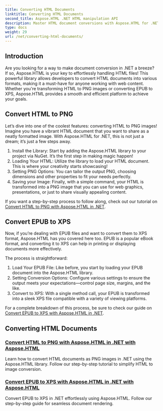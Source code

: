 ```yaml
---
title: Converting HTML Documents
linktitle: Converting HTML Documents
second_title: Aspose.HTML .NET HTML manipulation API
description: Master HTML document conversions with Aspose.HTML for .NET! Learn to convert HTML to PNG and EPUB to XPS effortlessly with our easy guides.
type: docs
weight: 29
url: /net/converting-html-documents/
---
```

## Introduction
Are you looking for a way to make document conversion in .NET a breeze? If so, Aspose.HTML is your key to effortlessly handling HTML files! This powerful library allows developers to convert HTML documents into various formats, making it a must-have for anyone working with web content. Whether you're transforming HTML to PNG images or converting EPUB to XPS, Aspose.HTML provides a smooth and efficient platform to achieve your goals.

## Convert HTML to PNG
Let’s dive into one of the coolest features: converting HTML to PNG images! Imagine you have a vibrant HTML document that you want to share as a neatly formatted image. With Aspose.HTML for .NET, this is not just a dream; it’s just a few steps away. 

1. Install the Library: Start by adding the Aspose.HTML library to your project via NuGet. It’s the first step in making magic happen!
2. Loading Your HTML: Utilize the library to load your HTML document. This is where your creativity starts showcasing!
3. Setting PNG Options: You can tailor the output PNG, choosing dimensions and other properties to fit your needs perfectly.
4. Saving your Image: Finally, with a simple command, your HTML is transformed into a PNG image that you can use for web graphics, presentations, or just to share visually appealing content.

If you want a step-by-step process to follow along, check out our tutorial on [Convert HTML to PNG with Aspose.HTML in .NET](./convert-html-as-png/). 

## Convert EPUB to XPS
Now, if you’re dealing with EPUB files and want to convert them to XPS format, Aspose.HTML has you covered here too. EPUB is a popular eBook format, and converting it to XPS can help in printing or displaying documents more effectively.

The process is straightforward:

1. Load Your EPUB File: Like before, you start by loading your EPUB document into the Aspose.HTML library.
2. Setting Conversion Options: Configure various settings to ensure the output meets your expectations—control page size, margins, and the like.
3. Convert to XPS: With a single method call, your EPUB is transformed into a sleek XPS file compatible with a variety of viewing platforms.

For a complete breakdown of this process, be sure to check our guide on [Convert EPUB to XPS with Aspose.HTML in .NET](./convert-epub-as-xps/). 

## Converting HTML Documents
### [Convert HTML to PNG with Aspose.HTML in .NET with Aspose.HTML](./convert-html-as-png/)
Learn how to convert HTML documents as PNG images in .NET using the Aspose.HTML library. Follow our step-by-step tutorial to simplify HTML to image conversion.
### [Convert EPUB to XPS with Aspose.HTML in .NET with Aspose.HTML](./convert-epub-as-xps/)
Convert EPUB to XPS in .NET effortlessly using Aspose.HTML. Follow our step-by-step guide for seamless document rendering.